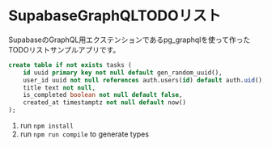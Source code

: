 # SupabaseGraphQLTODOリスト

SupabaseのGraphQL用エクステンションであるpg_graphqlを使って作ったTODOリストサンプルアプリです。

```sql
create table if not exists tasks (
    id uuid primary key not null default gen_random_uuid(),
    user_id uuid not null references auth.users(id) default auth.uid(),
    title text not null,
    is_completed boolean not null default false,
    created_at timestamptz not null default now()
);
```

1. run `npm install`
1. run `npm run compile` to generate types
